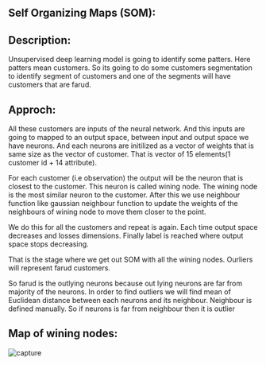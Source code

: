 
## Self Organizing Maps (SOM):

## Description:
Unsupervised deep learning model is going to identify some patters. Here patters mean customers. So its going to do some customers segmentation to identify segment of customers and one of the segments will have customers that are farud.

## Approch:
All these customers are inputs of the neural network. And this inputs are going to mapped to an output space, between input and output space we have neurons. And each neurons are initilized as a vector of weights that is same size as the vector of customer. That is vector of 15 elements(1 customer id + 14 attribute).

For each customer (i.e observation) the output will be the neuron that is closest to the customer. This neuron is called wining node. The wining node is the most similar neuron to the customer. After this we use neighbour function like gaussian neighbour function to update the weights of the neighbours of wining node to move them closer to the point.

We do this for all the customers and repeat is again. Each time output space decreases and losses dimensions. Finally label is reached where output space stops decreasing.

That is the stage where we get out SOM with all the wining nodes. Ourliers will represent farud customers.

So farud is the outlying neurons because out lying neurons are far from majority of the neurons. In order to find outliers we will find mean of Euclidean distance between each neurons and its neighbour. Neighbour is defined manually. So if neurons is far from neighbour then it is outlier

## Map of wining nodes:
![capture](https://user-images.githubusercontent.com/30834801/43048336-9d2f90b8-8e03-11e8-84ce-caabbed578bb.PNG)
